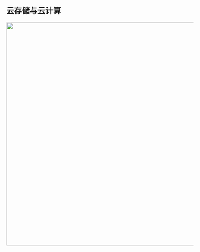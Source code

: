## 云存储与云计算

<div align="center">    
    <img src="https://cdn.lichangao.com/wp-content/uploads/2019/11/云存储与云计算.png" height=600px />
</div>
